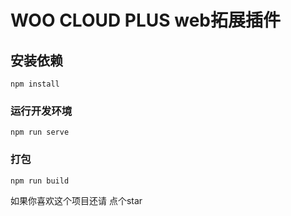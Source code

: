 # WOO CLOUD PLUS web拓展插件

## 安装依赖
```
npm install
```

### 运行开发环境
```
npm run serve
```

### 打包
```
npm run build
```

如果你喜欢这个项目还请 点个star
